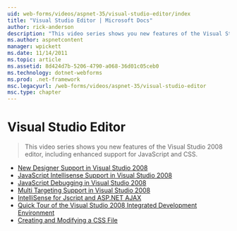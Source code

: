 ```yaml
---
uid: web-forms/videos/aspnet-35/visual-studio-editor/index
title: "Visual Studio Editor | Microsoft Docs"
author: rick-anderson
description: "This video series shows you new features of the Visual Studio 2008 editor, including enhanced support for JavaScript and CSS."
ms.author: aspnetcontent
manager: wpickett
ms.date: 11/14/2011
ms.topic: article
ms.assetid: 8d424d7b-5206-4790-a068-36d01c05ceb0
ms.technology: dotnet-webforms
ms.prod: .net-framework
msc.legacyurl: /web-forms/videos/aspnet-35/visual-studio-editor
msc.type: chapter
---
```

Visual Studio Editor
====================
> This video series shows you new features of the Visual Studio 2008 editor, including enhanced support for JavaScript and CSS.


- [New Designer Support in Visual Studio 2008](new-designer-support-in-visual-studio-2008.md)
- [JavaScript Intellisense Support in Visual Studio 2008](javascript-intellisense-support-in-visual-studio-2008.md)
- [JavaScript Debugging in Visual Studio 2008](javascript-debugging-in-visual-studio-2008.md)
- [Multi Targeting Support in Visual Studio 2008](multi-targeting-support-in-visual-studio-2008.md)
- [IntelliSense for Jscript and ASP.NET AJAX](intellisense-for-jscript-and-aspnet-ajax.md)
- [Quick Tour of the Visual Studio 2008 Integrated Development Environment](quick-tour-of-the-visual-studio-2008-integrated-development-environment.md)
- [Creating and Modifying a CSS File](creating-and-modifying-a-css-file.md)